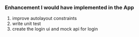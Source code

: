 ### Enhancement I would have implemented in the App
1. improve autolayout constraints
2. write unit test
3. create the login ui and mock api for login
